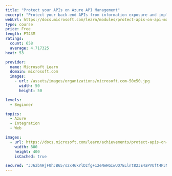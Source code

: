 ```yaml
---
title: "Protect your APIs on Azure API Management"
excerpt: "Protect your back-end APIs from information exposure and implement throttling to prevent resource exhaustion with policies in Azure API Management."
webUrl: https://docs.microsoft.com/learn/modules/protect-apis-on-api-management/
type: course
price: Free
length: PT43M
ratings:
  count: 658
  average: 4.717325
heat: 53

provider:
  name: Microsoft Learn
  domain: microsoft.com
  images:
    - url: /assets/images/organizations/microsoft.com-50x50.jpg
      width: 50
      height: 50

levels:
  - Beginner

topics:
  - Azure
  - Integration
  - Web

images:
  - url: https://docs.microsoft.com/learn/achievements/protect-apis-on-api-management-social.png
    width: 800
    height: 400
    isCached: true

secured: "JJ6zbAHjFUhJB65/s2x46kYlDzfg+12eNeHGIwUQ7ELlnt823E4aPVUft4P3NSQgkwQXrkvWnDoRghyrCiGAmPIYr1U78f2QIPvhbnuLKnHTry+D9YXmIMRiiT7x7l2CpfRe/WRTsBqn3esf+I7rEAXTluCClgTZ9Q4m2NkakJTJ+l6yRhi4ZnYFkdPuXT3OELFeqLRL0mhM1T6o+uF9ojJRW2d8l0kgPfXdF0u3jZt3CQTFpjzKSRthfB4na4OtALiaW4DvLnoxVOvqCScyHeyytjyndpnNvg0QK9m1pxIl3BfCj4Ro5lEx09zMFNkJYvG6BkgLy9ef5Koz1c/EZxF2v8oi09PcRm1fQmKSSjx10w5qhJm+tQbGiRKpkZsVxK6RP2lNybDQjnBIUPJoVwEYCtb/h7po4vyPtcxJZJg=;IoOWKbo/vmF9Pa/G6ySLTA=="
---
```


